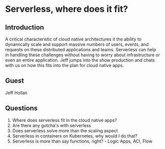 # Serverless, where does it fit?

## Introduction

A critical characteristic of cloud native architectures it the ability to dynamically scale and support massive numbers of users, events, and requests on these distributed applications and teams. Serverless can help in handling these challenges without having to worry about infrastructure or even an entire application. Jeff jumps into the show production and chats with us on how this fits into the plan for cloud native apps.

## Guest

Jeff Hollan

## Questions

1. Where does serverless fit in the cloud native apps?
1. Are there any gotcha's with serverless
1. Does serverless solve more than the scaling aspect
1. Serverless in containers on Kubernetes, why would I do that?
1. Serverless is more than say functions, right? - Logic Apps, ACI, Flow
